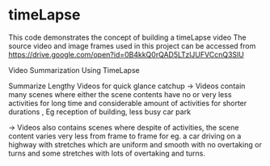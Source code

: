 # timeLapse
This code demonstrates the concept of building a timeLapse video
The source video and image frames used in this project can be accessed from
https://drive.google.com/open?id=0B4kkQ0rQAD5LTzlJUFVCcnQ3SlU

Video Summarization Using TimeLapse

Summarize Lengthy Videos for quick glance catchup
 -> Videos contain many scenes where either the scene contents have no or very less activities for long time and considerable amount of activities for shorter durations , Eg reception of building, less busy car park

 -> Videos also contains scenes where despite of activities, the scene content varies very less from frame to frame for eg. a car driving on a highway with stretches which are uniform and smooth with no overtaking or turns and some stretches with lots of overtaking and turns.

